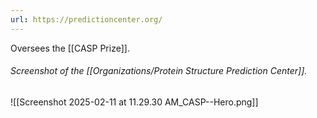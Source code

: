 ```yaml
---
url: https://predictioncenter.org/
---
```

Oversees the [[CASP Prize]]. 

###### Screenshot of the [[Organizations/Protein Structure Prediction Center]].
![[Screenshot 2025-02-11 at 11.29.30 AM_CASP--Hero.png]]